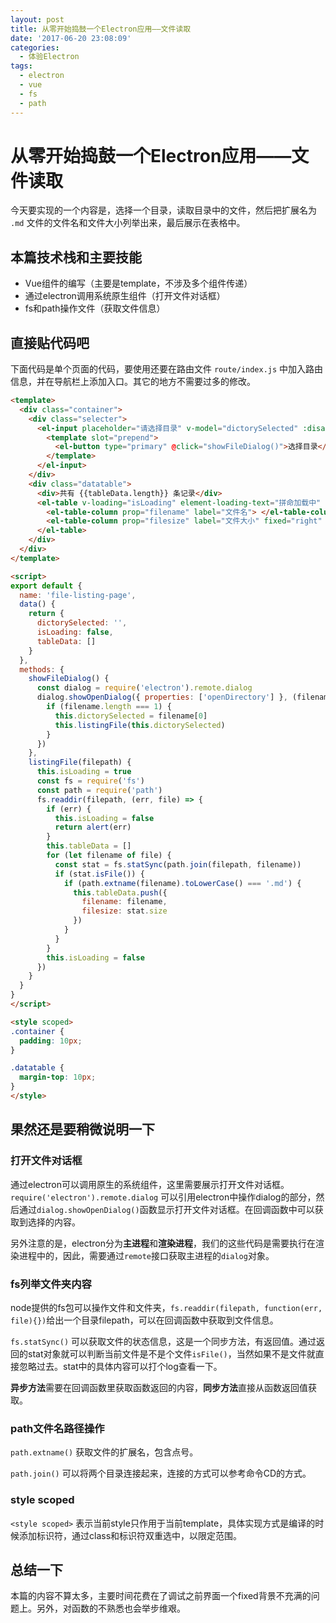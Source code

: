 ```yaml
---
layout: post
title: 从零开始捣鼓一个Electron应用——文件读取
date: '2017-06-20 23:08:09'
categories:
  - 体验Electron
tags:
  - electron
  - vue
  - fs
  - path
---
```


# 从零开始捣鼓一个Electron应用——文件读取

今天要实现的一个内容是，选择一个目录，读取目录中的文件，然后把扩展名为 `.md` 文件的文件名和文件大小列举出来，最后展示在表格中。

## 本篇技术栈和主要技能

+ Vue组件的编写（主要是template，不涉及多个组件传递）
+ 通过electron调用系统原生组件（打开文件对话框）
+ fs和path操作文件（获取文件信息）

## 直接贴代码吧

下面代码是单个页面的代码，要使用还要在路由文件 `route/index.js` 中加入路由信息，并在导航栏上添加入口。其它的地方不需要过多的修改。

```html
<template>
  <div class="container">
    <div class="selecter">
      <el-input placeholder="请选择目录" v-model="dictorySelected" :disabled="true">
        <template slot="prepend">
          <el-button type="primary" @click="showFileDialog()">选择目录</el-button>
        </template>
      </el-input>
    </div>
    <div class="datatable">
      <div>共有 {{tableData.length}} 条记录</div>
      <el-table v-loading="isLoading" element-loading-text="拼命加载中" :data="tableData" style="width: 100%">
        <el-table-column prop="filename" label="文件名"> </el-table-column>
        <el-table-column prop="filesize" label="文件大小" fixed="right" width="100"> </el-table-column>
      </el-table>
    </div>
  </div>
</template>

<script>
export default {
  name: 'file-listing-page',
  data() {
    return {
      dictorySelected: '',
      isLoading: false,
      tableData: []
    }
  },
  methods: {
    showFileDialog() {
      const dialog = require('electron').remote.dialog
      dialog.showOpenDialog({ properties: ['openDirectory'] }, (filename) => {
        if (filename.length === 1) {
          this.dictorySelected = filename[0]
          this.listingFile(this.dictorySelected)
        }
      })
    },
    listingFile(filepath) {
      this.isLoading = true
      const fs = require('fs')
      const path = require('path')
      fs.readdir(filepath, (err, file) => {
        if (err) {
          this.isLoading = false
          return alert(err)
        }
        this.tableData = []
        for (let filename of file) {
          const stat = fs.statSync(path.join(filepath, filename))
          if (stat.isFile()) {
            if (path.extname(filename).toLowerCase() === '.md') {
              this.tableData.push({
                filename: filename,
                filesize: stat.size
              })
            }
          }
        }
        this.isLoading = false
      })
    }
  }
}
</script>

<style scoped>
.container {
  padding: 10px;
}

.datatable {
  margin-top: 10px;
}
</style>
```

## 果然还是要稍微说明一下

### 打开文件对话框

通过electron可以调用原生的系统组件，这里需要展示打开文件对话框。`require('electron').remote.dialog` 可以引用electron中操作dialog的部分，然后通过`dialog.showOpenDialog()`函数显示打开文件对话框。在回调函数中可以获取到选择的内容。

另外注意的是，electron分为**主进程**和**渲染进程**，我们的这些代码是需要执行在渲染进程中的，因此，需要通过`remote`接口获取主进程的`dialog`对象。

### fs列举文件夹内容

node提供的fs包可以操作文件和文件夹，`fs.readdir(filepath, function(err, file){})`给出一个目录filepath，可以在回调函数中获取到文件信息。

`fs.statSync()` 可以获取文件的状态信息，这是一个同步方法，有返回值。通过返回的stat对象就可以判断当前文件是不是个文件`isFile()`，当然如果不是文件就直接忽略过去。stat中的具体内容可以打个log查看一下。

**异步方法**需要在回调函数里获取函数返回的内容，**同步方法**直接从函数返回值获取。

### path文件名路径操作

`path.extname()` 获取文件的扩展名，包含点号。

`path.join()` 可以将两个目录连接起来，连接的方式可以参考命令CD的方式。

### style scoped

`<style scoped>` 表示当前style只作用于当前template，具体实现方式是编译的时候添加标识符，通过class和标识符双重选中，以限定范围。

## 总结一下

本篇的内容不算太多，主要时间花费在了调试之前界面一个fixed背景不充满的问题上。另外，对函数的不熟悉也会举步维艰。
